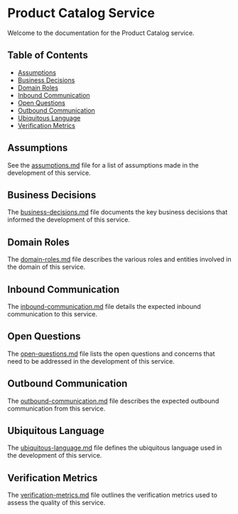 # Product Catalog Service

Welcome to the documentation for the Product Catalog service.

## Table of Contents

- [Assumptions](#assumptions)
- [Business Decisions](#business-decisions)
- [Domain Roles](#domain-roles)
- [Inbound Communication](#inbound-communication)
- [Open Questions](#open-questions)
- [Outbound Communication](#outbound-communication)
- [Ubiquitous Language](#ubiquitous-language)
- [Verification Metrics](#verification-metrics)

## Assumptions

See the [assumptions.md](./assumptions.md) file for a list of assumptions made in the development of this service.

## Business Decisions

The [business-decisions.md](./business-decisions.md) file documents the key business decisions that informed the development of this service.

## Domain Roles

The [domain-roles.md](./domain-roles.md) file describes the various roles and entities involved in the domain of this service.

## Inbound Communication

The [inbound-communication.md](./inbound-communication.md) file details the expected inbound communication to this service.

## Open Questions

The [open-questions.md](./open-questions.md) file lists the open questions and concerns that need to be addressed in the development of this service.

## Outbound Communication

The [outbound-communication.md](./outbound-communication.md) file describes the expected outbound communication from this service.

## Ubiquitous Language

The [ubiquitous-language.md](./ubiquitous-language.md) file defines the ubiquitous language used in the development of this service.

## Verification Metrics

The [verification-metrics.md](./verification-metrics.md) file outlines the verification metrics used to assess the quality of this service.
